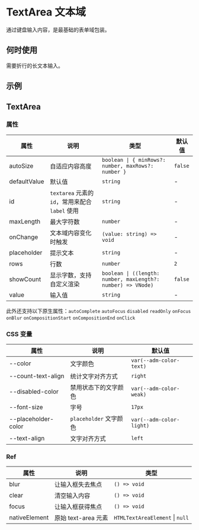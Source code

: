 # TextArea 文本域

通过键盘输入内容，是最基础的表单域包装。

## 何时使用

需要折行的长文本输入。

## 示例

<CodeDemo src="./text-area/demos/demo1.vue" title="基础用法"/>

## TextArea

### 属性

| 属性 | 说明 | 类型 | 默认值 |
| --- | --- | --- | --- |
| autoSize | 自适应内容高度 | `boolean \| { minRows?: number, maxRows?: number }` | `false` |
| defaultValue | 默认值 | `string` | - |
| id | `textarea` 元素的 `id`，常用来配合 `label` 使用 | `string` | - |
| maxLength | 最大字符数 | `number` | - |
| onChange | 文本域内容变化时触发 | `(value: string) => void` | - |
| placeholder | 提示文本 | `string` | - |
| rows | 行数 | `number` | `2` |
| showCount | 显示字数，支持自定义渲染 | `boolean \| ((length: number, maxLength?: number) => VNode)` | `false` |
| value | 输入值 | `string` | - |

此外还支持以下原生属性：`autoComplete` `autoFocus` `disabled` `readOnly` `onFocus` `onBlur` `onCompositionStart` `onCompositionEnd` `onClick`

### CSS 变量

| 属性                | 说明                   | 默认值                   |
| ------------------- | ---------------------- | ------------------------ |
| --color             | 文字颜色               | `var(--adm-color-text)`  |
| --count-text-align  | 统计文字对齐方式       | `right`                  |
| --disabled-color    | 禁用状态下的文字颜色   | `var(--adm-color-weak)`  |
| --font-size         | 字号                   | `17px`                   |
| --placeholder-color | `placeholder` 文字颜色 | `var(--adm-color-light)` |
| --text-align        | 文字对齐方式           | `left`                   |

### Ref

| 属性          | 说明                | 类型                            |
| ------------- | ------------------- | ------------------------------- |
| blur          | 让输入框失去焦点    | `() => void`                    |
| clear         | 清空输入内容        | `() => void`                    |
| focus         | 让输入框获得焦点    | `() => void`                    |
| nativeElement | 原始 text-area 元素 | `HTMLTextAreaElement` \| `null` | 